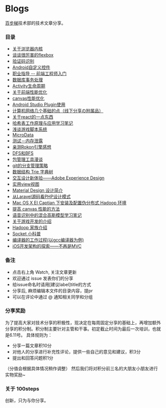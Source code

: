 # Blogs

[百步梯](http://www.100steps.net/)技术部的技术文章分享。

### 目录

* [关于浏览器内核](https://github.com/100steps/Blogs/issues/45)
* [谈谈很厉害的flexbox](https://github.com/100steps/Blogs/issues/44)
* [验证码识别](https://github.com/100steps/Blogs/issues/43)
* [Android自定义控件](https://github.com/100steps/Blogs/issues/42)
* [职业指导 -- 前端工程师入门](https://github.com/100steps/Blogs/issues/41)
* [数据库事务处理](https://github.com/100steps/Blogs/issues/40)
* [Activity生命周期](https://github.com/100steps/Blogs/issues/39)
* [关于前端性能优化](https://github.com/100steps/Blogs/issues/38)
* [canvas性能优化](https://github.com/100steps/Blogs/issues/36)
* [Android Studio Plugin使用](https://github.com/100steps/Blogs/issues/33)
* [计算机网络几个基础的点（线下分享の附属品）](https://github.com/100steps/Blogs/issues/32)
* [关于react的一点东西](https://github.com/100steps/Blogs/issues/30)
* [哈希表工作原理与应用学习笔记](https://github.com/100steps/Blogs/issues/28)
* [浅谈游戏脚本系统](https://github.com/100steps/Blogs/issues/27)
* [MicroData](https://github.com/100steps/Blogs/issues/26)
* [测试－内存泄露](https://github.com/100steps/Blogs/issues/24)
* [亲测Rokon引擎感想](https://github.com/100steps/Blogs/issues/23)
* [DFS和BFS](https://github.com/100steps/Blogs/issues/21)
* [包管理工具漫谈](https://github.com/100steps/Blogs/issues/20)
* [git的分支管理策略](https://github.com/100steps/Blogs/issues/19)
* [数据结构 Trie 字典树](https://github.com/100steps/Blogs/issues/17)
* [交互设计新体验——Adobe Experience Design](https://github.com/100steps/Blogs/issues/16)
* [实用view视图](https://github.com/100steps/Blogs/issues/14)
* [Material Design 设计简介](https://github.com/100steps/Blogs/issues/13)
* [从Laravel源码看PHP设计模式](https://github.com/100steps/Blogs/issues/12)
* [Mac OS X EI Captian 下安装及配置伪分布式 Hadoop 环境](https://github.com/100steps/Blogs/issues/10)
* [提高 canvas 性能的方法](https://github.com/100steps/Blogs/issues/9)
* [语音识别中的混合高斯模型学习笔记](https://github.com/100steps/Blogs/issues/8)
* [关于游戏开发的介绍](https://github.com/100steps/Blogs/issues/6)
* [Hadoop 家族介绍](https://github.com/100steps/Blogs/issues/4)
* [Socket 小科普](https://github.com/100steps/Blogs/issues/3)
* [编译器的工作过程(以gcc编译器为例)](https://github.com/100steps/Blogs/issues/2)
* [iOS开发架构的探索——不再是MVC](https://github.com/100steps/Blogs/issues/1)

### 备注

* 点击右上角 Watch, 关注文章更新
* 欢迎通过 issue 发表你们的分享
* 给issue命名时请用[建议label]title的方式
* 分享后, 麻烦编辑本文件的目录内容，提pr
* 可以在评论中通过 @ 通知相关同学和分组

### 分享奖励

为了提高大家对技术分享的积极性，现决定在每周固定分享的基础上，再增加额外分享的积分制。积分制主要针对主管和干事。初定截止时间为最后一次培训，也就是6.11号。
具体规则为：
* 分享一篇文章积10分
* 对他人的分享进行补充性评论，提供一些自己的意见和建议，积3分
* 提出和回答问题积1分

（分值会根据具体情况稍作调整）
然后我们将对积分前三名的大朋友小朋友进行实物奖励~

### 关于 100steps

创新，只为与你分享。
